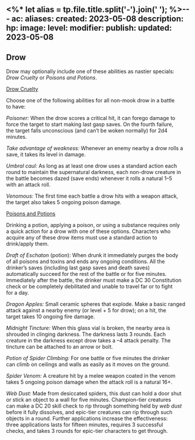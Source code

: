 <%* let alias = tp.file.title.split('-').join(' '); %>---
ac: 
aliases: 
created: 2023-05-08
description: 
hp: 
image: 
level: 
modifier: 
publish: 
updated: 2023-05-08
---

## Drow

Drow may optionally include one of these abilities as nastier specials:  
*Drow Cruelty* or *Poisons and Potions*.

<u>Drow Cruelty</u>

Choose one of the following abilities for all non-mook drow in a battle  
to have:

*Poisoner:* When the drow scores a critical hit, it can forego damage to  
force the target to start making last gasp saves. On the fourth failure,  
the target falls unconscious (and can’t be woken normally) for 2d4  
minutes.

*Take advantage of weakness:* Whenever an enemy nearby a drow rolls a  
save, it takes its level in damage.

*Umbral caul:* As long as at least one drow uses a standard action each  
round to maintain the supernatural darkness, each non-drow creature in  
the battle becomes dazed (save ends) whenever it rolls a natural 1–5  
with an attack roll.

*Venomous:* The first time each battle a drow hits with a weapon attack,  
the target also takes 5 ongoing poison damage.

<u>Poisons and Potions</u>

Drinking a potion, applying a poison, or using a substance requires only  
a quick action for a drow with one of these options. Characters who  
acquire any of these drow items must use a standard action to  
drink/apply them.

*Draft of Eschaton* (potion): When drunk it immediately purges the body  
of all poisons and toxins and ends any ongoing conditions. All the  
drinker’s saves (including last gasp saves and death saves)  
automatically succeed for the rest of the battle or for five minutes.  
Immediately after the battle, the drinker must make a DC 30 Constitution  
check or be completely debilitated and unable to travel far or to fight  
for a day.

*Dragon Apples:* Small ceramic spheres that explode. Make a basic ranged  
attack against a nearby enemy (or level + 5 for drow); on a hit, the  
target takes 10 ongoing fire damage.

*Midnight Tincture:* When this glass vial is broken, the nearby area is  
shrouded in clinging darkness. The darkness lasts 3 rounds. Each  
creature in the darkness except drow takes a –4 attack penalty. The  
tincture can be attached to an arrow or bolt.

*Potion of Spider Climbing:* For one battle or five minutes the drinker  
can climb on ceilings and walls as easily as it moves on the ground.

*Spider Venom:* A creature hit by a melee weapon coated in the venom  
takes 5 ongoing poison damage when the attack roll is a natural 16+.

*Web Dust:* Made from desiccated spiders, this dust can hold a door shut  
or stick an object to a wall for five minutes. Champion-tier creatures  
can make a DC 20 skill check to rip through something held by *web dust*  
before it fully dissolves, and epic-tier creatures can rip through such  
objects in a round. Further applications increase the effectiveness:  
three applications lasts for fifteen minutes, requires 3 successful  
checks, and takes 3 rounds for epic-tier characters to get through.
